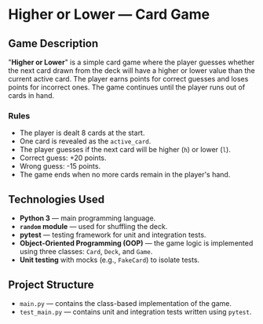 # Higher or Lower — Card Game

## Game Description

"**Higher or Lower**" is a simple card game where the player guesses whether the next card drawn from the deck will have a higher or lower value than the current active card. The player earns points for correct guesses and loses points for incorrect ones. The game continues until the player runs out of cards in hand.

### Rules

- The player is dealt 8 cards at the start.
- One card is revealed as the `active_card`.
- The player guesses if the next card will be higher (`h`) or lower (`l`).
- Correct guess: +20 points.
- Wrong guess: -15 points.
- The game ends when no more cards remain in the player's hand.

## Technologies Used

- **Python 3** — main programming language.
- **`random` module** — used for shuffling the deck.
- **pytest** — testing framework for unit and integration tests.
- **Object-Oriented Programming (OOP)** — the game logic is implemented using three classes: `Card`, `Deck`, and `Game`.
- **Unit testing** with mocks (e.g., `FakeCard`) to isolate tests.

## Project Structure

- `main.py` — contains the class-based implementation of the game.
- `test_main.py` — contains unit and integration tests written using `pytest`.
